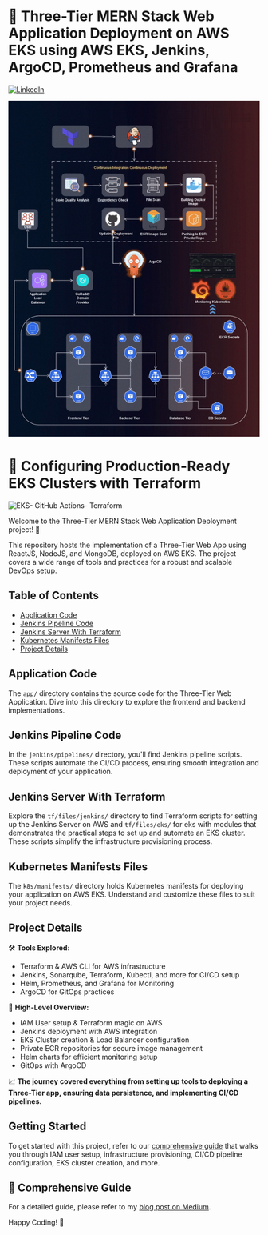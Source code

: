 # 🚀 Three-Tier MERN Stack Web Application Deployment on AWS EKS using AWS EKS, Jenkins, ArgoCD, Prometheus and Grafana
[![LinkedIn](https://img.shields.io/badge/Connect%20with%20me%20on-LinkedIn-blue.svg)](https://www.linkedin.com/in/ujwal-pachghare/)

![Three-Tier Banner](assets/images/three-tier.gif)

# 🚀 Configuring Production-Ready EKS Clusters with Terraform
![EKS- GitHub Actions- Terraform](assets/images/tf-eks.gif)

Welcome to the Three-Tier MERN Stack Web Application Deployment project! 🚀

This repository hosts the implementation of a Three-Tier Web App using ReactJS, NodeJS, and MongoDB, deployed on AWS EKS. The project covers a wide range of tools and practices for a robust and scalable DevOps setup.

## Table of Contents
- [Application Code](#application-code)
- [Jenkins Pipeline Code](#jenkins-pipeline-code)
- [Jenkins Server With Terraform](#jenkins-server-with-terraform)
- [Kubernetes Manifests Files](#kubernetes-manifests-files)
- [Project Details](#project-details)

## Application Code
The `app/` directory contains the source code for the Three-Tier Web Application. Dive into this directory to explore the frontend and backend implementations.

## Jenkins Pipeline Code
In the `jenkins/pipelines/` directory, you'll find Jenkins pipeline scripts. These scripts automate the CI/CD process, ensuring smooth integration and deployment of your application.

## Jenkins Server With Terraform
Explore the `tf/files/jenkins/` directory to find Terraform scripts for setting up the Jenkins Server on AWS and `tf/files/eks/` for eks with modules that demonstrates the practical steps to set up and automate an EKS cluster. These scripts simplify the infrastructure provisioning process.

## Kubernetes Manifests Files
The `k8s/manifests/` directory holds Kubernetes manifests for deploying your application on AWS EKS. Understand and customize these files to suit your project needs.

## Project Details
🛠️ **Tools Explored:**
- Terraform & AWS CLI for AWS infrastructure
- Jenkins, Sonarqube, Terraform, Kubectl, and more for CI/CD setup
- Helm, Prometheus, and Grafana for Monitoring
- ArgoCD for GitOps practices

🚢 **High-Level Overview:**
- IAM User setup & Terraform magic on AWS
- Jenkins deployment with AWS integration
- EKS Cluster creation & Load Balancer configuration
- Private ECR repositories for secure image management
- Helm charts for efficient monitoring setup
- GitOps with ArgoCD

📈 **The journey covered everything from setting up tools to deploying a Three-Tier app, ensuring data persistence, and implementing CI/CD pipelines.**

## Getting Started
To get started with this project, refer to our [comprehensive guide](https://ujwal5ghare.medium.com/end-to-end-three-tier-devsecops-project-bf719155ef33) that walks you through IAM user setup, infrastructure provisioning, CI/CD pipeline configuration, EKS cluster creation, and more.

## 🌟 Comprehensive Guide
For a detailed guide, please refer to my [blog post on Medium](https://ujwal5ghare.medium.com/end-to-end-three-tier-devsecops-project-bf719155ef33).

Happy Coding! 🚀
